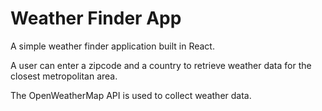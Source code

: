 Weather Finder App
==================

A simple weather finder application built in React. 

A user can enter a zipcode and a country to retrieve weather data for the closest metropolitan area.

The OpenWeatherMap API is used to collect weather data.


